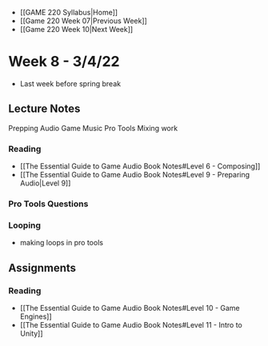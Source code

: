 - [[GAME 220 Syllabus|Home]]
- [[Game 220 Week 07|Previous Week]]
- [[Game 220 Week 10|Next Week]]

# Week 8 - 3/4/22 
- Last week before spring break

## Lecture Notes
Prepping Audio
Game Music
Pro Tools Mixing work

### Reading
- [[The Essential Guide to Game Audio Book Notes#Level 6 - Composing]]
- [[The Essential Guide to Game Audio Book Notes#Level 9 - Preparing Audio|Level 9]]

### Pro Tools Questions

### Looping
- making loops in pro tools

## Assignments
### Reading
- [[The Essential Guide to Game Audio Book Notes#Level 10 - Game Engines]]
- [[The Essential Guide to Game Audio Book Notes#Level 11 - Intro to Unity]]